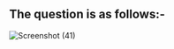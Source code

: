 
## The question is as follows:-

![Screenshot (41)](https://user-images.githubusercontent.com/44902363/78172193-42dc0d00-7473-11ea-9f47-858978442bd0.png)
